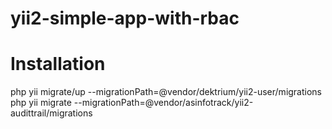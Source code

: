 # yii2-simple-app-with-rbac

# Installation
php yii migrate/up --migrationPath=@vendor/dektrium/yii2-user/migrations
php yii migrate --migrationPath=@vendor/asinfotrack/yii2-audittrail/migrations
